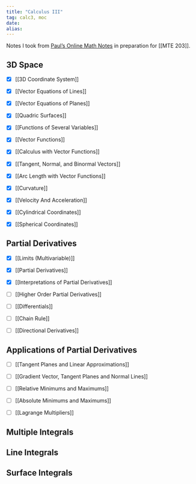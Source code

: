 ```yaml
---
title: "Calculus III"
tag: calc3, moc
date: 
alias:
---
```


Notes I took from [Paul’s Online Math Notes](https://tutorial.math.lamar.edu/Classes/CalcIII/CalcIII.aspx) in preparation for [[MTE 203]].

## 3D Space
- [x] [[3D Coordinate System]]
- [x] [[Vector Equations of Lines]]
- [x] [[Vector Equations of Planes]]
- [x] [[Quadric Surfaces]]
- [x] [[Functions of Several Variables]]
- [x] [[Vector Functions]]
- [x] [[Calculus with Vector Functions]]
- [x] [[Tangent, Normal, and Binormal Vectors]]
- [x] [[Arc Length with Vector Functions]]
- [x] [[Curvature]]
- [x] [[Velocity And Acceleration]]
- [x] [[Cylindrical Coordinates]]
- [x] [[Spherical Coordinates]]


## Partial Derivatives
- [x] [[Limits (Multivariable)]]
- [x] [[Partial Derivatives]]
- [x] [[Interpretations of Partial Derivatives]]
- [ ] [[Higher Order Partial Derivatives]]
- [ ] [[Differentials]]
- [ ] [[Chain Rule]]
- [ ] [[Directional Derivatives]]


## Applications of Partial Derivatives
- [ ] [[Tangent Planes and Linear Approximations]]
- [ ] [[Gradient Vector, Tangent Planes and Normal Lines]]
- [ ] [[Relative Minimums and Maximums]]
- [ ] [[Absolute Minimums and Maximums]]
- [ ] [[Lagrange Multipliers]]


## Multiple Integrals


## Line Integrals


## Surface Integrals